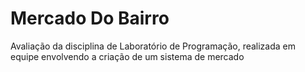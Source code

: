 # Mercado Do Bairro
Avaliação da disciplina de Laboratório de Programação, realizada em equipe envolvendo a criação de um sistema de mercado
